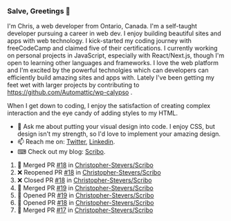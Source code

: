 ### Salve, Greetings 👋

I'm Chris, a web developer from Ontario, Canada. I'm a self-taught developer pursuing a career in web dev. I enjoy building beautiful sites and apps with web technology.
I kick-started my coding journey with freeCodeCamp and claimed five of their certifications.  I currently working on personal projects in JavaScript, especially with React/Next.js, though I'm open to learning other languages and frameworks. I love the web platform and I'm excited by the powerful technolgies which can developers can efficiently build amazing sites and apps with. Lately I've been getting my feet wet with larger projects by contributing to https://github.com/Automattic/wp-calypso .

When I get down to coding, I enjoy the satisfaction of creating complex interaction and the eye candy of adding styles to my HTML. 

- 💬 Ask me about putting your visual design into code. I enjoy CSS, but design isn't my strength, so I'd love to implement your amazing design.
- 📫 Reach me on: [Twitter](https://twitter.com/Christo28120856), [Linkedin](https://www.linkedin.com/in/christopher-stevers-07b9a5204/).
- ⌨ Check out my blog: [Scribo](https://christopherstevers.cf).
<!--
**Christopher-Stevers/Christopher-Stevers** is a ✨ _special_ ✨ repository because its `README.md` (this file) appears on your GitHub profile.

Here are some ideas to get you started:

- 🔭 I’m currently working on ...
- 🌱 I’m currently learning ...
- 👯 I’m looking to collaborate on ...
- 🤔 I’m looking for help with ...
- 😄 Pronouns: ...
- ⚡ Fun fact: ...
-->

<!--START_SECTION:activity-->
1. 🎉 Merged PR [#18](https://github.com/Christopher-Stevers/Scribo/pull/18) in [Christopher-Stevers/Scribo](https://github.com/Christopher-Stevers/Scribo)
2. ❌ Reopened PR [#18](https://github.com/Christopher-Stevers/Scribo/pull/18) in [Christopher-Stevers/Scribo](https://github.com/Christopher-Stevers/Scribo)
3. ❌ Closed PR [#18](https://github.com/Christopher-Stevers/Scribo/pull/18) in [Christopher-Stevers/Scribo](https://github.com/Christopher-Stevers/Scribo)
4. 🎉 Merged PR [#19](https://github.com/Christopher-Stevers/Scribo/pull/19) in [Christopher-Stevers/Scribo](https://github.com/Christopher-Stevers/Scribo)
5. 💪 Opened PR [#19](https://github.com/Christopher-Stevers/Scribo/pull/19) in [Christopher-Stevers/Scribo](https://github.com/Christopher-Stevers/Scribo)
6. 💪 Opened PR [#18](https://github.com/Christopher-Stevers/Scribo/pull/18) in [Christopher-Stevers/Scribo](https://github.com/Christopher-Stevers/Scribo)
7. 🎉 Merged PR [#17](https://github.com/Christopher-Stevers/Scribo/pull/17) in [Christopher-Stevers/Scribo](https://github.com/Christopher-Stevers/Scribo)
<!--END_SECTION:activity-->
